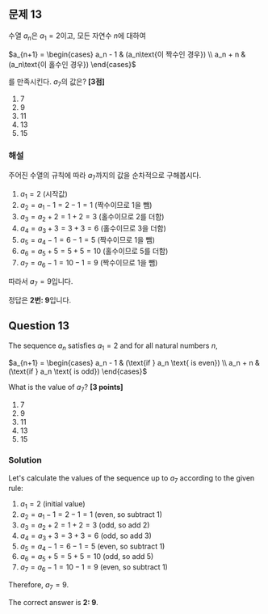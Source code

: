 

## 문제 13
수열 ${a_n}$은 $a_1 = 2$이고, 모든 자연수 $n$에 대하여

$a_{n+1} = \begin{cases} 
a_n - 1 & (a_n\text{이 짝수인 경우}) \\
a_n + n & (a_n\text{이 홀수인 경우})
\end{cases}$

를 만족시킨다. $a_7$의 값은? **[3점]**

1. 7
2. 9
3. 11
4. 13
5. 15

### 해설
주어진 수열의 규칙에 따라 $a_7$까지의 값을 순차적으로 구해봅시다.

1. $a_1 = 2$ (시작값)
2. $a_2 = a_1 - 1 = 2 - 1 = 1$ (짝수이므로 1을 뺌)
3. $a_3 = a_2 + 2 = 1 + 2 = 3$ (홀수이므로 2를 더함)
4. $a_4 = a_3 + 3 = 3 + 3 = 6$ (홀수이므로 3을 더함)
5. $a_5 = a_4 - 1 = 6 - 1 = 5$ (짝수이므로 1을 뺌)
6. $a_6 = a_5 + 5 = 5 + 5 = 10$ (홀수이므로 5를 더함)
7. $a_7 = a_6 - 1 = 10 - 1 = 9$ (짝수이므로 1을 뺌)

따라서 $a_7 = 9$입니다.

정답은 **2번: 9**입니다.

## Question 13
The sequence ${a_n}$ satisfies $a_1 = 2$ and for all natural numbers $n$,

$a_{n+1} = \begin{cases} 
a_n - 1 & (\text{if } a_n \text{ is even}) \\
a_n + n & (\text{if } a_n \text{ is odd})
\end{cases}$

What is the value of $a_7$? **[3 points]**

1. 7
2. 9
3. 11
4. 13
5. 15

### Solution
Let's calculate the values of the sequence up to $a_7$ according to the given rule:

1. $a_1 = 2$ (initial value)
2. $a_2 = a_1 - 1 = 2 - 1 = 1$ (even, so subtract 1)
3. $a_3 = a_2 + 2 = 1 + 2 = 3$ (odd, so add 2)
4. $a_4 = a_3 + 3 = 3 + 3 = 6$ (odd, so add 3)
5. $a_5 = a_4 - 1 = 6 - 1 = 5$ (even, so subtract 1)
6. $a_6 = a_5 + 5 = 5 + 5 = 10$ (odd, so add 5)
7. $a_7 = a_6 - 1 = 10 - 1 = 9$ (even, so subtract 1)

Therefore, $a_7 = 9$.

The correct answer is **2: 9**.